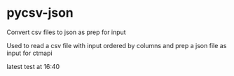 # pycsv-json
Convert csv files to json as prep for input 

Used to read a csv file with input ordered by columns and prep a json file as input for ctmapi

latest test at 16:40

